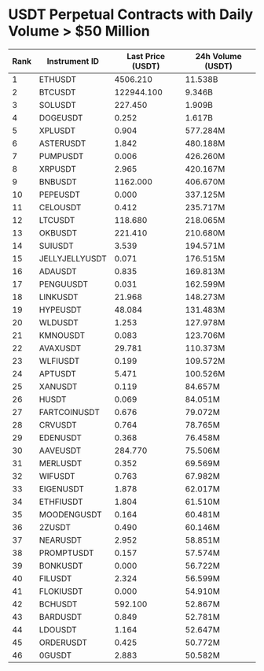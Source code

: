 # USDT Perpetual Contracts with Daily Volume > $50 Million

| Rank | Instrument ID | Last Price (USDT) | 24h Volume (USDT) |
|------|---------------|-------------------|-------------------|
| 1 | ETHUSDT | 4506.210 | 11.538B |
| 2 | BTCUSDT | 122944.100 | 9.346B |
| 3 | SOLUSDT | 227.450 | 1.909B |
| 4 | DOGEUSDT | 0.252 | 1.617B |
| 5 | XPLUSDT | 0.904 | 577.284M |
| 6 | ASTERUSDT | 1.842 | 480.188M |
| 7 | PUMPUSDT | 0.006 | 426.260M |
| 8 | XRPUSDT | 2.965 | 420.167M |
| 9 | BNBUSDT | 1162.000 | 406.670M |
| 10 | PEPEUSDT | 0.000 | 337.125M |
| 11 | CELOUSDT | 0.412 | 235.717M |
| 12 | LTCUSDT | 118.680 | 218.065M |
| 13 | OKBUSDT | 221.410 | 210.680M |
| 14 | SUIUSDT | 3.539 | 194.571M |
| 15 | JELLYJELLYUSDT | 0.071 | 176.515M |
| 16 | ADAUSDT | 0.835 | 169.813M |
| 17 | PENGUUSDT | 0.031 | 162.599M |
| 18 | LINKUSDT | 21.968 | 148.273M |
| 19 | HYPEUSDT | 48.084 | 131.483M |
| 20 | WLDUSDT | 1.253 | 127.978M |
| 21 | KMNOUSDT | 0.083 | 123.706M |
| 22 | AVAXUSDT | 29.781 | 110.373M |
| 23 | WLFIUSDT | 0.199 | 109.572M |
| 24 | APTUSDT | 5.471 | 100.526M |
| 25 | XANUSDT | 0.119 | 84.657M |
| 26 | HUSDT | 0.069 | 84.051M |
| 27 | FARTCOINUSDT | 0.676 | 79.072M |
| 28 | CRVUSDT | 0.764 | 78.765M |
| 29 | EDENUSDT | 0.368 | 76.458M |
| 30 | AAVEUSDT | 284.770 | 75.506M |
| 31 | MERLUSDT | 0.352 | 69.569M |
| 32 | WIFUSDT | 0.763 | 67.982M |
| 33 | EIGENUSDT | 1.878 | 62.017M |
| 34 | ETHFIUSDT | 1.804 | 61.510M |
| 35 | MOODENGUSDT | 0.164 | 60.481M |
| 36 | 2ZUSDT | 0.490 | 60.146M |
| 37 | NEARUSDT | 2.952 | 58.851M |
| 38 | PROMPTUSDT | 0.157 | 57.574M |
| 39 | BONKUSDT | 0.000 | 56.722M |
| 40 | FILUSDT | 2.324 | 56.599M |
| 41 | FLOKIUSDT | 0.000 | 54.910M |
| 42 | BCHUSDT | 592.100 | 52.867M |
| 43 | BARDUSDT | 0.849 | 52.781M |
| 44 | LDOUSDT | 1.164 | 52.647M |
| 45 | ORDERUSDT | 0.425 | 50.772M |
| 46 | 0GUSDT | 2.883 | 50.582M |
